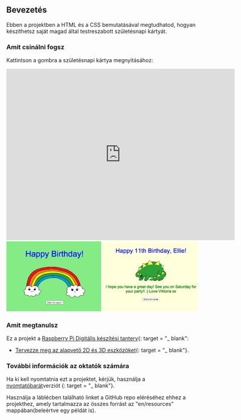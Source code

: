 ## Bevezetés

Ebben a projektben a HTML és a CSS bemutatásával megtudhatod, hogyan készíthetsz saját magad által testreszabott születésnapi kártyát.

### Amit csinálni fogsz

Kattintson a gombra a születésnapi kártya megnyitásához:

<div class="trinket">
  <iframe src="https://trinket.io/embed/html/e996dc0380?outputOnly=true&start=result" width="600" height="450" frameborder="0" marginwidth="0" marginheight="0" allowfullscreen>
  </iframe>
  <img src="images/birthday-final.png">
</div>

### Amit megtanulsz

Ez a projekt a [Raspberry Pi Digitális készítési tanterv](http://rpf.io/curriculum){: target = "_ blank":

+ [Tervezze meg az alapvető 2D és 3D eszközöket](https://www.raspberrypi.org/curriculum/design/creator){: target = "_ blank"}.

### További információk az oktatók számára

Ha ki kell nyomtatnia ezt a projektet, kérjük, használja a [nyomtatóbarát](https://projects.raspberrypi.org/en/projects/happy-birthday/print)verziót {: target = "_ blank"}.

Használja a láblécben található linket a GitHub repo eléréséhez ehhez a projekthez, amely tartalmazza az összes forrást az "en/resources" mappában(beleértve egy példát is).